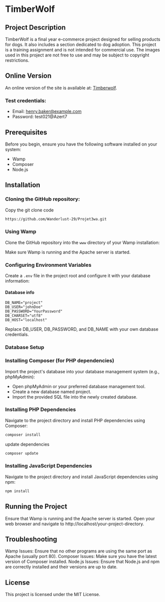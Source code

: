 # TimberWolf

## Project Description
TimberWolf is a final year e-commerce project designed for selling products for dogs. It also includes a section dedicated to dog adoption. This project is a training assignment and is not intended for commercial use. The images used in this project are not free to use and may be subject to copyright restrictions.

## Online Version
An online version of the site is available at: [Timberwolf](https://timberwolf.uni-mo.fr/).
### Test credentials: 
- Email: henry.baker@example.com 
- Password: test021@Azert7

## Prerequisites
Before you begin, ensure you have the following software installed on your system:
- Wamp
- Composer
- Node.js
  
## Installation
### Cloning the GitHub repository:

Copy the git clone code
```bash 
https://github.com/Wanderlust-29/Projet3wa.git
```

### Using Wamp
Clone the GitHub repository into the `www` directory of your Wamp installation:

Make sure Wamp is running and the Apache server is started.

### Configuring Environment Variables
Create a `.env` file in the project root and configure it with your database information:

#### Database info
```
DB_NAME="project"
DB_USER="johnDoe"
DB_PASSWORD="YourPassword"
DB_CHARSET="utf8"
DB_HOST="localhost"
```
Replace DB_USER, DB_PASSWORD, and DB_NAME with your own database credentials.

### Database Setup

### Installing Composer (for PHP dependencies) 
Import the project's database into your database management system (e.g., phpMyAdmin):

- Open phpMyAdmin or your preferred database management tool.
- Create a new database named project.
- Import the provided SQL file into the newly created database.

### Installing PHP Dependencies

Navigate to the project directory and install PHP dependencies using Composer:

```bash 
composer install
```

update dependencies
```bash
composer update
```

### Installing JavaScript Dependencies

Navigate to the project directory and install JavaScript dependencies using npm:
```bash
npm install
```

## Running the Project

Ensure that Wamp is running and the Apache server is started.
Open your web browser and navigate to http://localhost/your-project-directory.

## Troubleshooting
Wamp Issues: Ensure that no other programs are using the same port as Apache (usually port 80).
Composer Issues: Make sure you have the latest version of Composer installed.
Node.js Issues: Ensure that Node.js and npm are correctly installed and their versions are up to date.

## License
This project is licensed under the MIT License.
